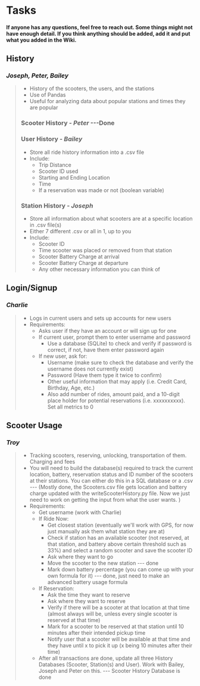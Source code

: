 # Tasks

#### If anyone has any questions, feel free to reach out. Some things might not have enough detail. If you think anything should be added, add it and put what you added in the Wiki.

## History
### _Joseph, Peter, Bailey_
>* History of the scooters, the users, and the stations
>* Use of Pandas
>* Useful for analyzing data about popular stations and times they are popular
>
> ### Scooter History - _Peter_ ---Done
>
> ### User History - _Bailey_
>* Store all ride history information into a .csv file
>* Include:
>   * Trip Distance
>   * Scooter ID used
>   * Starting and Ending Location
>   * Time
>   * If a reservation was made or not (boolean variable)
>
> ### Station History - _Joseph_
>* Store all information about what scooters are at a specific location in .csv file(s)
>* Either 7 different .csv or all in 1, up to you
>* Include: 
>   * Scooter ID
>   * Time scooter was placed or removed from that station
>   * Scooter Battery Charge at arrival
>   * Scooter Battery Charge at departure
>   * Any other necessary information you can think of
## Login/Signup
### _Charlie_
>* Logs in current users and sets up accounts for new users
>* Requirements:
>   * Asks user if they have an account or will sign up for one
>   * If current user, prompt them to enter username and password
>       * Use a database (SQLite) to check and verify if password is correct, if not, have them enter password again
>   * If new user, ask for:
>       * Username (make sure to check the database and verify the username does not currently exist)
>       * Password (Have them type it twice to confirm)
>       * Other useful information that may apply (i.e. Credit Card, Birthday, 
Age, etc.)
>       * Also add number of rides, amount paid, and a 10-digit place holder for potential reservations (i.e. xxxxxxxxxx). Set all metrics to 0


## Scooter Usage
### _Troy_
>* Tracking scooters, reserving, unlocking, transportation of them. Charging and fees
>* You will need to build the database(s) required to track the current location, battery, reservation status and ID number of the scooters at their stations. You can either do this in a SQL database or a .csv --- (Mostly done, the Scooters.csv file gets location and battery charge updated with the writeScooterHistory.py file. Now we just need to work on getting the input from what the user wants. )
>* Requirements:
>   * Get username (work with Charlie)
>   * If Ride Now:
>       * Get closest station (eventually we'll work with GPS, for now just manually ask them what station they are at)
>       * Check if station has an available scooter (not reserved, at that station, and battery above certain threshold such as 33%) and select a random scooter and save the scooter ID
>       * Ask where they want to go 
>       * Move the scooter to the new station --- done
>       * Mark down battery percentage (you can come up with your own formula for it) --- done, just need to make an advanced battery usage formula
>   * If Reservation:
>       * Ask the time they want to reserve
>       * Ask where they want to reserve
>       * Verify if there will be a scooter at that location at that time (almost always will be, unless every single scooter is reserved at that time)
>       * Mark for a scooter to be reserved at that station until 10 minutes after their intended pickup time
>       * Notify user that a scooter will be available at that time and they have until x to pick it up (x being 10 minutes after their time)
>   * After all transactions are done, update all three History Databases (Scooter, Station(s) and User). Work with Bailey, Joseph and Peter on this. --- Scooter History Database is done



